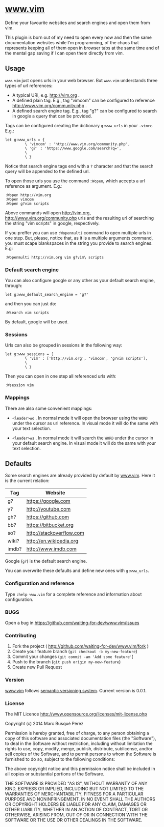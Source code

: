 # www.vim

Define your favourite websites and search engines and open them from vim.

This plugin is born out of my need to open every now and then the same documentation websites while I'm programming, of the chaos that represents keeping all of them open in browser tabs at the same time and of the mental gap saving if I can open them directly from vim.

## Usage

`www.vim` just opens urls in your web browser. But `www.vim` understands three types of url references:

* A typical URI, e.g. http://vim.org .
* A defined plain tag. E.g., tag "vimcom" can be configured to reference http://www.vim.org/community.php .
* A defined search engine tag. E.g., tag "g?" can be configured to search in google a query that can be provided.

Tags can be configured creating the dictionary `g:www_urls` in your `.vimrc`. E.g.:

```vim
let g:www_urls = {
         \ 'vimcom' : 'http://www.vim.org/community.php',
         \ 'g?' : 'https://www.google.com/search?q=',
         \
         \ }
```

Notice that search engine tags end with a `?` character and that the search query will be appended to the defined url.

To open those urls you use the command `:Wopen`, which accepts a url reference as argument. E.g.:
    
```vim
:Wopen http://vim.org
:Wopen vimcom
:Wopen g?vim scripts
```

Above commands will open http://vim.org, http://www.vim.org/community.php urls and the resulting url of searching the string "vim scripts" in google, respectively.

If you preffer you can use `:Wopenmulti` command to open multiple urls in one step. But, please, notice that, as it is a multiple arguments command, you must scape blankspaces in the string you provide to search engines. E.g:

```vim
:Wopenmulti http://vim.org vim g?vim\ scripts
```

### Default search engine

You can also configure google or any other as your default search engine, through:

```vim
let g:www_default_search_engine = 'g?'
```

and then you can just do:

```vim
:Wsearch vim scripts
```

By default, google will be used.

### Sessions

Urls can also be grouped in sessions in the following way:

```vim
let g:www_sessions = {
         \ 'vim' : ['http://vim.org', 'vimcom', 'g?vim scripts'],
         \
         \ }
```

Then you can open in one step all referenced urls with:

```vim
:Wsession vim
```

### Mappings

There are also some convenient mappings:

* `<leader>wo` . In normal mode it will open the browser using the `WORD`  under the cursor as url reference. In visual mode it will do the same with your text selection.

* `<leader>ws` . In normal mode it will search the `WORD` under the cursor in your default search engine. In visual mode it will do the same with your text selection.

## Defaults

Some search engines are already provided by default by www.vim. Here it is the current relation:

| Tag   | Website                  |
|-------|--------------------------|
| g?    | https://google.com       |
| y?    | http://youtube.com       |
| gh?   | https://github.com       |
| bb?   | https://bitbucket.org    |
| so?   | http://stackoverflow.com |
| wiki? | http://en.wikipedia.org  |
| imdb? | http://www.imdb.com      |

Google (`g?`) is the default search engine.

You can overwrite these defaults and define new ones with `g:www_urls`.

### Configuration and reference

Type `:help www.vim` for a complete reference and information about configuration.

### BUGS

Open a bug in https://github.com/waiting-for-dev/www.vim/issues

### Contributing

1. Fork the project ( http://github.com/waiting-for-dev/www.vim/fork )
2. Create your feature branch (`git checkout -b my-new-feature`)
3. Commit your changes (`git commit -am 'Add some feature'`)
4. Push to the branch (`git push origin my-new-feature`)
5. Create new Pull Request

### Version

www.vim follows [semantic versioning system](http://semver.org/). Current version is 0.0.1.

### License

The MIT Licence
http://www.opensource.org/licenses/mit-license.php

Copyright (c) 2014 Marc Busqué Pérez

Permission is hereby granted, free of charge, to any person obtaining a copy
of this software and associated documentation files (the "Software"), to deal
in the Software without restriction, including without limitation the rights
to use, copy, modify, merge, publish, distribute, sublicense, and/or sell
copies of the Software, and to permit persons to whom the Software is
furnished to do so, subject to the following conditions:

The above copyright notice and this permission notice shall be included in
all copies or substantial portions of the Software.

THE SOFTWARE IS PROVIDED "AS IS", WITHOUT WARRANTY OF ANY KIND, EXPRESS OR
IMPLIED, INCLUDING BUT NOT LIMITED TO THE WARRANTIES OF MERCHANTABILITY,
FITNESS FOR A PARTICULAR PURPOSE AND NONINFRINGEMENT. IN NO EVENT SHALL THE
AUTHORS OR COPYRIGHT HOLDERS BE LIABLE FOR ANY CLAIM, DAMAGES OR OTHER
LIABILITY, WHETHER IN AN ACTION OF CONTRACT, TORT OR OTHERWISE, ARISING FROM,
OUT OF OR IN CONNECTION WITH THE SOFTWARE OR THE USE OR OTHER DEALINGS IN
THE SOFTWARE.
